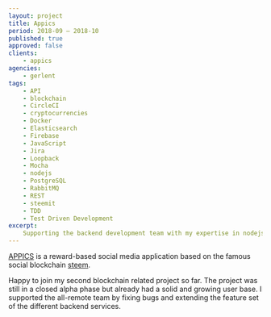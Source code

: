 ```yaml
---
layout: project
title: Appics
period: 2018-09 – 2018-10
published: true
approved: false
clients:
    - appics
agencies:
    - gerlent
tags:
    - API
    - blockchain
    - CircleCI
    - cryptocurrencies
    - Docker
    - Elasticsearch
    - Firebase
    - JavaScript
    - Jira
    - Loopback
    - Mocha
    - nodejs
    - PostgreSQL
    - RabbitMQ
    - REST
    - steemit
    - TDD
    - Test Driven Development
excerpt:
    Supporting the backend development team with my expertise in nodejs and REST-API development.
---
```

[APPICS](https://appics.com/) is a reward-based social media application based on the famous social blockchain [steem](hhttps://steem.com/).

Happy to join my second blockchain related project so far. The project was still in a closed alpha phase but already had a solid and growing user base. I supported the all-remote team by fixing bugs and extending the feature set of the different backend services.
